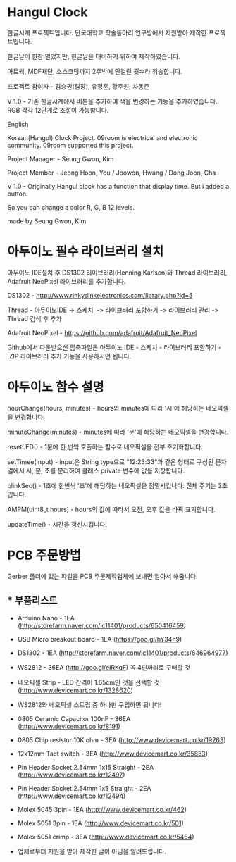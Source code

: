 # Hangul Clock

한글시계 프로젝트입니다. 단국대학교 학술동아리 연구방에서 지원받아 제작한 프로젝트입니다.

한글날이 한참 멀었지만, 한글날을 대비하기 위하여 제작하였습니다.

아트웍, MDF재단, 소스코딩까지 2주밖에 안걸린 굇수라 죄송합니다.

프로젝트 참여자 - 김승권(팀장), 유정훈, 황주원, 차동준

V 1.0 - 기존 한글시계에서 버튼을 추가하여 색을 변경하는 기능을 추가하였습니다. RGB 각각 12단계로 조절이 가능합니다.


English

Korean(Hangul) Clock Project. 09room is electrical and electronic community. 09room supported this project.

Project Manager - Seung Gwon, Kim

Project Member - Jeong Hoon, You / Joowon, Hwang / Dong Joon, Cha

V 1.0 - Originally Hangul clock has a function that display time. But i added a button. 

So you can change a color R, G, B 12 levels.

made by Seung Gwon, Kim


# 아두이노 필수 라이브러리 설치

아두이노 IDE설치 후 DS1302 리이브러리(Henning Karlsen)와 Thread 라이브러리, Adafruit NeoPixel 라이브러리를 추가합니다.

DS1302 - http://www.rinkydinkelectronics.com/library.php?id=5

Thread - 아두이노IDE -> 스케치  -> 라이브러리 포함하기 -> 라이브러리 관리 -> Thread 검색 후 추가

Adafruit NeoPixel - https://github.com/adafruit/Adafruit_NeoPixel

Github에서 다운받으신 압축파일은 아두이노 IDE - 스케치 - 라이브러리 포함하기 - .ZIP 라이브러리 추가 기능을 사용하시면 됩니다.

# 아두이노 함수 설명

hourChange(hours, minutes) - hours와 minutes에 따라 '시'에 해당하는 네오픽셀을 변경합니다.

minuteChange(minutes) - minutes에 따라 '분'에 해당하는 네오픽셀을 변경합니다.

resetLED() - 1분에 한 번씩 호출하는 함수로 네오픽셀을 전부 초기화합니다.

setTimee(input) - input은 String type으로 "12:23:33"과 같은 형태로 구성된 문자열에서
시, 분, 초를 분리하여 클래스 private 변수에 값을 저장합니다.

blinkSec() - 1초에 한번씩 '초'에 해당하는 네오픽셀을 점멸시킵니다. 전체 주기는 2초입니다.

AMPM(uint8_t hours) - hours의 값에 따라서 오전, 오후 값을 바꿔 표기합니다.

updateTime() - 시간을 갱신시킵니다.


# PCB 주문방법

Gerber 폴더에 있는 파일을 PCB 주문제작업체에 보내면 알아서 해줍니다.

## * 부품리스트

  * Arduino Nano - 1EA (http://storefarm.naver.com/ic11401/products/650416459)
  * USB Micro breakout board - 1EA (https://goo.gl/hY34n9)
  * DS1302 - 1EA (http://storefarm.naver.com/ic11401/products/646964977)

  * WS2812 - 36EA (http://goo.gl/elRKqF) 꼭 4핀짜리로 구매할 것
  * 네오픽셀 Strip - LED 간격이 1.65cm인 것을 선택할 것 (http://www.devicemart.co.kr/1328620)

  * WS2812와 네오픽셀 스트립 중 하나만 구입하면 됩니다!

  * 0805 Ceramic Capacitor 100nF - 36EA (http://www.devicemart.co.kr/8191)
  * 0805 Chip resistor 10K ohm - 3EA (http://www.devicemart.co.kr/19263)
  * 12x12mm Tact switch - 3EA (http://www.devicemart.co.kr/35853)
  * Pin Header Socket 2.54mm 1x15 Straight - 2EA (http://www.devicemart.co.kr/12497)
  * Pin Header Socket 2.54mm 1x5 Straight - 2EA (http://www.devicemart.co.kr/12494)
  * Molex 5045 3pin - 1EA (http://www.devicemart.co.kr/462)
  * Molex 5051 3pin - 1EA (http://www.devicemart.co.kr/501)
  * Molex 5051 crimp - 3EA (http://www.devicemart.co.kr/5464)

  * 업체로부터 지원을 받아 제작한 글이 아님을 알려드립니다.



